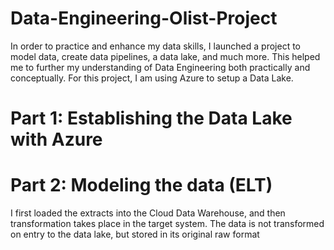 # Data-Engineering-Olist-Project

In order to practice and enhance my data skills, I launched a project to model data, create data pipelines, a data lake, and much more. This helped me to further my understanding of Data Engineering both practically and conceptually. For this project, I am using Azure to setup a Data Lake. 


# Part 1: Establishing the Data Lake with Azure


# Part 2: Modeling the data (ELT)

 I first loaded the extracts into the Cloud Data Warehouse, and then transformation takes place in the target system. The data is not transformed on entry to the data lake, but stored in its original raw format

